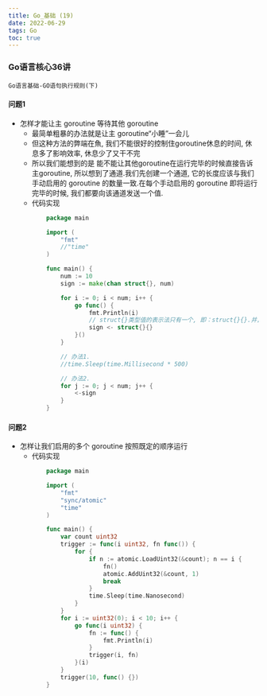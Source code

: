 ```yaml
---
title: Go_基础 (19)
date: 2022-06-29
tags: Go
toc: true
---
```


### Go语言核心36讲
    Go语言基础-GO语句执行规则(下)

<!-- more -->

#### 问题1
- 怎样才能让主 goroutine 等待其他 goroutine
    * 最简单粗暴的办法就是让主 goroutine“小睡”一会儿
    * 但这种方法的弊端在魚, 我们不能很好的控制住goroutine休息的时间, 休息多了影响效率, 休息少了又干不完
    * 所以我们能想到的是 能不能让其他goroutine在运行完毕的时候直接告诉主goroutine, 所以想到了通道.我们先创建一个通道, 它的长度应该与我们手动启用的 goroutine 的数量一致.在每个手动启用的 goroutine 即将运行完毕的时候, 我们都要向该通道发送一个值.
    * 代码实现
        ```go
            package main

            import (
                "fmt"
                //"time"
            )

            func main() {
                num := 10
                sign := make(chan struct{}, num)

                for i := 0; i < num; i++ {
                    go func() {
                        fmt.Println(i)
                        // struct{}类型值的表示法只有一个, 即：struct{}{}.并且, 它占用的内存空间是0字节.确切地说, 这个值在整个 Go 程序中永远都只会存在一份.虽然我们可以无数次地使用这个值字面量, 但是用到的却都是同一个值.
                        sign <- struct{}{}
                    }()
                }

                // 办法1.
                //time.Sleep(time.Millisecond * 500)

                // 办法2.
                for j := 0; j < num; j++ {
                    <-sign
                }
            }
        ```

#### 问题2
- 怎样让我们启用的多个 goroutine 按照既定的顺序运行
    * 代码实现
        ```go
            package main

            import (
                "fmt"
                "sync/atomic"
                "time"
            )

            func main() {
                var count uint32
                trigger := func(i uint32, fn func()) {
                    for {
                        if n := atomic.LoadUint32(&count); n == i {
                            fn()
                            atomic.AddUint32(&count, 1)
                            break
                        }
                        time.Sleep(time.Nanosecond)
                    }
                }
                for i := uint32(0); i < 10; i++ {
                    go func(i uint32) {
                        fn := func() {
                            fmt.Println(i)
                        }
                        trigger(i, fn)
                    }(i)
                }
                trigger(10, func() {})
            }
        ```


